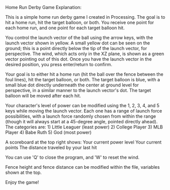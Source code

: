 Home Run Derby Game Explanation:

This is a simple home run derby game I created in Processing. The goal is to hit a home run, hit the target balloon, or both. You receive one point for each home run, and one point for each target balloon hit.

You control the launch vector of the ball using the arrow keys, with the launch vector shown in yellow. A small yellow dot can be seen on the ground; this is a point directly below the tip of the launch vector, for perspective. The wind, which acts only in the XZ plane, is shown as a green vector pointing out of this dot. Once you have the launch vector in the desired position, you press enter/return to confirm.

Your goal is to either hit a home run (hit the ball over the fence between the foul lines), hit the target balloon, or both. The target balloon is blue, with a small blue dot directly underneath the center at ground level for perspective, in a similar manner to the launch vector's dot. The target balloon will be moved after each hit.

Your character's level of power can be modified using the 1, 2, 3, 4, and 5 keys while moving the launch vector. Each one has a range of launch force possibilities, with a launch force randomly chosen from within the range (though it will always start at a 45-degree angle, pointed directly ahead). The categories are:
    1) Little Leaguer (least power)
    2) College Player
    3) MLB Player
    4) Babe Ruth
    5) God (most power)

A scoreboard at the top right shows:
    Your current power level
    Your current points
    The distance traveled by your last hit

You can use 'Q' to close the program, and 'W' to reset the wind.

Fence height and fence distance can be modified within the file, variables shown at the top.

Enjoy the game!
